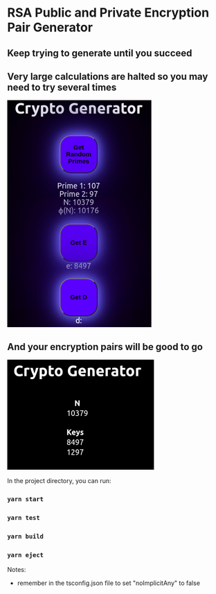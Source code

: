 # RSA Public and Private Encryption Pair Generator 
## Keep trying to generate until you succeed
## Very large calculations are halted so you may need to try several times
![Generator](public/crypto1.png)
## And your encryption pairs will be good to go
![Pairs](public/crypto2.png)

In the project directory, you can run:

### `yarn start`

### `yarn test`

### `yarn build`

### `yarn eject`

Notes: 
- remember in the tsconfig.json file to set "noImplicitAny" to false




